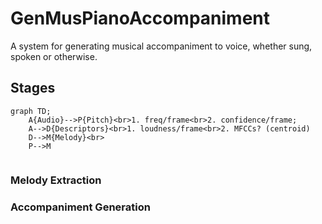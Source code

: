 # GenMusPianoAccompaniment

A system for generating musical accompaniment to voice, whether sung, spoken or otherwise.

## Stages
```mermaid
graph TD;
    A{Audio}-->P{Pitch}<br>1. freq/frame<br>2. confidence/frame;
    A-->D{Descriptors}<br>1. loudness/frame<br>2. MFCCs? (centroid)
    D-->M{Melody}<br>
    P-->M
    
```

### Melody Extraction

### Accompaniment Generation
